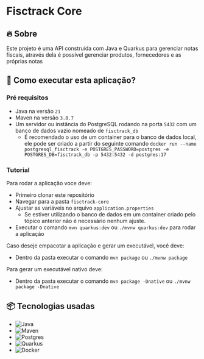 # Fisctrack Core

## 🔥 Sobre
Este projeto é uma API construída com Java e Quarkus para gerenciar notas fiscais, através dela é possível gerenciar produtos, fornecedores e as próprias notas

## 🔨 Como executar esta aplicação?

### Pré requisitos
- Java na versão `21`
- Maven na versão `3.8.7`
- Um servidor ou instância do PostgreSQL rodando na porta `5432` com um banco de dados vazio nomeado de `fisctrack_db`
	- É recomendado o uso de um container para o banco de dados local, ele pode ser criado a partir do seguinte comando `docker run --name postgresql_fisctrack -e POSTGRES_PASSWORD=postgres -e POSTGRES_DB=fisctrack_db -p 5432:5432 -d postgres:17`

### Tutorial 
Para rodar a aplicação voce deve:
- Primeiro clonar este repositório
- Navegar para a pasta `fisctrack-core`
- Ajustar as variáveis no arquivo `application.properties`
	- Se estiver utilizando o banco de dados em um container criado pelo tópico anterior não é necessário nenhum ajuste.
- Executar o comando `mvn quarkus:dev` ou `./mvnw quarkus:dev` para rodar a aplicação

Caso deseje empacotar a aplicação e gerar um executável, você deve:
- Dentro da pasta executar o comando `mvn package` ou `./mvnw package`

Para gerar um executável nativo deve:
- Dentro da pasta executar o comando `mvn package -Dnative` ou `./mvnw package -Dnative`

## 📦 Tecnologias usadas
- ![Java](https://img.shields.io/badge/java-%23ED8B00.svg?style=for-the-badge&logo=openjdk&logoColor=white)
- ![Maven](https://img.shields.io/badge/apachemaven-C71A36.svg?style=for-the-badge&logo=apachemaven&logoColor=white)
- ![Postgres](https://img.shields.io/badge/postgres-%23316192.svg?style=for-the-badge&logo=postgresql&logoColor=white)
- ![Quarkus](https://img.shields.io/badge/quarkus-%234794EB.svg?style=for-the-badge&logo=quarkus&logoColor=white)
- ![Docker](https://img.shields.io/badge/docker-%230db7ed.svg?style=for-the-badge&logo=docker&logoColor=white)